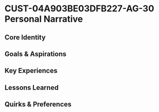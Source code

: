 # CUST-04A903BE03DFB227-AG-30 Personal Narrative

## Core Identity

## Goals & Aspirations

## Key Experiences

## Lessons Learned

## Quirks & Preferences

